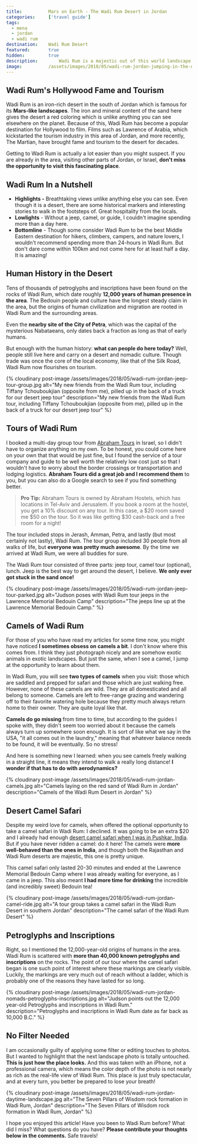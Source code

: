 ```yaml
---
title:			Mars on Earth - The Wadi Rum Desert in Jordan
categories:		['travel guide']
tags:
  - mena
  - jordan
  - wadi rum
destination:	Wadi Rum Desert
featured:		true
hidden:			true
description:		Wadi Rum is a majestic out of this world landscape in the south of Jordan. Learn about the jeep tours, camel safaris, ancient human origins and more before you visit this incredible place.
image:			/assets/images/2018/05/wadi-rum-jordan-jumping-in-the-desert.jpg
---
```


## Wadi Rum's Hollywood Fame and Tourism

Wadi Rum is an iron-rich desert in the south of Jordan which is famous for its **Mars-like landscapes**. The iron and mineral content of the sand here gives the desert a red coloring which is unlike anything you can see elsewhere on the planet. Because of this, Wadi Rum has become a popular destination for Hollywood to film. Films such as Lawrence of Arabia, which kickstarted the tourism industry in this area of Jordan, and more recently, The Martian, have brought fame and tourism to the desert for decades.

Getting to Wadi Rum is actually a lot easier than you might suspect. If you are already in the area, visiting other parts of Jordan, or Israel, **don't miss the opportunity to visit this fascinating place**.

## Wadi Rum In a Nutshell

- **Highlights -** Breathtaking views unlike anything else you can see. Even though it is a desert, there are some historical markers and interesting stories to walk in the footsteps of. Great hospitality from the locals.
- **Lowlights** - Without a jeep, camel, or guide, I couldn't imagine spending more than a day here.
- **Bottomline** - Though some consider Wadi Rum to be the best Middle Eastern destination for hikers, climbers, campers, and nature lovers, I wouldn't recommend spending more than 24-hours in Wadi Rum. But don't dare come within 100km and not come here for at least half a day. It is amazing!

## Human History in the Desert

Tens of thousands of petroglyphs and inscriptions have been found on the rocks of Wadi Rum, which date roughly **12,000 years of human presence in the area**. The Bedouin people and culture have the longest steady claim in the area, but the origins of human civilization and migration are rooted in Wadi Rum and the surrounding areas.

Even the **nearby site of the City of Petra**, which was the capital of the mysterious Nabataeans, only dates back a fraction as long as that of early humans.

But enough with the human history: **what can people do here today?** Well, people still live here and carry on a desert and nomadic culture. Though trade was once the core of the local economy, like that of the Silk Road, Wadi Rum now flourishes on tourism.

{% cloudinary post-image /assets/images/2018/05/wadi-rum-jordan-jeep-tour-group.jpg alt="My new friends from the Wadi Rum tour, including Tiffany Tchouboukjian (opposite from me), pilled up in the back of a truck for our desert jeep tour" description="My new friends from the Wadi Rum tour, including Tiffany Tchouboukjian (opposite from me), pilled up in the back of a truck for our desert jeep tour" %}

## Tours of Wadi Rum

I booked a multi-day group tour from [Abraham Tours](https://abrahamtours.com/) in Israel, so I didn't have to organize anything on my own. To be honest, you could come here on your own that that would be just fine, but I found the service of a tour company and guide to be well worth the relatively low cost just so that I wouldn't have to worry about the border crossings or transportation and lodging logistics. **Abraham Tours did a great job and I recommend them** to you, but you can also do a Google search to see if you find something better.

> **Pro Tip:** Abraham Tours is owned by Abraham Hostels, which has locations in Tel-Aviv and Jerusalem. If you book a room at the hostel, you get a 10% discount on any tour. In this case, a $20 room saved me $50 on the tour. So it was like getting $30 cash-back and a free room for a night!

The tour included stops in Jerash, Amman, Petra, and lastly (but most certainly not lastly), Wadi Rum. The tour group included 30 people from all walks of life, but **everyone was pretty much awesome**. By the time we arrived at Wadi Rum, we were all buddies for sure.

The Wadi Rum tour consisted of three parts: jeep tour, camel tour (optional), lunch. Jeep is the best way to get around the desert, I believe. **We only ever got stuck in the sand once!**

{% cloudinary post-image /assets/images/2018/05/wadi-rum-jordan-jeep-tour-parked.jpg alt="Judson poses with Wadi Rum tour jeeps in the Lawrence Memorial Bedouin Camp" description="The jeeps line up at the Lawrence Memorial Bedouin Camp." %}

## Camels of Wadi Rum

For those of you who have read my articles for some time now, you might have noticed **I sometimes obsess on camels a bit**. I don't know where this comes from. I think they just photograph nicely and are somehow exotic animals in exotic landscapes. But just the same, when I see a camel, I jump at the opportunity to learn about them.

In Wadi Rum, you will see **two types of camels** when you visit: those which are saddled and prepped for safari and those which are just walking free. However, none of these camels are wild. They are all domesticated and all belong to someone. Camels are left to free-range grazing and wandering off to their favorite watering hole because they pretty much always return home to their owner. They are quite loyal like that.

**Camels do go missing** from time to time, but according to the guides I spoke with, they didn't seem too worried about it because the camels always turn up somewhere soon enough. It is sort of like what we say in the USA, "it all comes out in the laundry," meaning that whatever balance needs to be found, it will be eventually. So no stress!

And here is something new I learned: when you see camels freely walking in a straight line, it means they intend to walk a really long distance! **I wonder if that has to do with aerodynamics?**

{% cloudinary post-image /assets/images/2018/05/wadi-rum-jordan-camels.jpg alt="Camels laying on the red sand of Wadi Rum in Jordan" description="Camels of the Wadi Rum Desert in Jordan" %}

## Desert Camel Safari

Despite my weird love for camels, when offered the optional opportunity to take a camel safari in Wadi Rum: I declined. It was going to be an extra \$20 and I already had enough [desert camel safari when I was in Pushkar, India](/pushkar/). But if you have never ridden a camel: do it here! The camels were **more well-behaved than the ones in India**, and though both the Rajasthan and Wadi Rum deserts are majestic, this one is pretty unique.

This camel safari only lasted 20-30 minutes and ended at the Lawrence Memorial Bedouin Camp where I was already waiting for everyone, as I came in a jeep. This also meant **I had more time for drinking** the incredible (and incredibly sweet) Bedouin tea!

{% cloudinary post-image /assets/images/2018/05/wadi-rum-jordan-camel-ride.jpg alt="A tour group takes a camel safari in the Wadi Rum Desert in southern Jordan" description="The camel safari of the Wadi Rum Desert" %}

## Petroglyphs and Inscriptions

Right, so I mentioned the 12,000-year-old origins of humans in the area. Wadi Rum is scattered with **more than 40,000 known petroglyphs and inscriptions** on the rocks. The point of our tour where the camel safari began is one such point of interest where these markings are clearly visible. Luckily, the markings are very much out of reach without a ladder, which is probably one of the reasons they have lasted for so long.

{% cloudinary post-image /assets/images/2018/05/wadi-rum-jordan-nomads-petroglyphs-inscriptions.jpg alt="Judson points out the 12,000 year-old Petroglyphs and inscriptions in Wadi Rum." description="Petroglyphs and inscriptions in Wadi Rum date as far back as 10,000 B.C." %}

## No Filter Needed

I am occasionally guilty of applying some filter or editing touches to photos. But I wanted to highlight that the next landscape photo is totally untouched. **This is just how the place looks.** And this was taken with an iPhone, not a professional camera, which means the color depth of the photo is not nearly as rich as the real-life view of Wadi Rum. This place is just truly spectacular, and at every turn, you better be prepared to lose your breath!

{% cloudinary post-image /assets/images/2018/05/wadi-rum-jordan-daytime-landscape.jpg alt="The Seven Pillars of Wisdom rock formation in Wadi Rum, Jordan" description="The Seven Pillars of Wisdom rock formation in Wadi Rum, Jordan" %}

I hope you enjoyed this article! Have you been to Wadi Rum before? What did I miss? What questions do you have? **Please contribute your thoughts below in the comments.** Safe travels!
